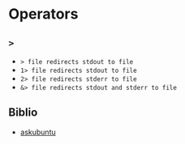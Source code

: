 # Operators

## `>`

- `> file redirects stdout to file`
- `1> file redirects stdout to file`
- `2> file redirects stderr to file`
- `&> file redirects stdout and stderr to file`

## Biblio

- [askubuntu](https://askubuntu.com/questions/350208/what-does-2-dev-null-mean)
